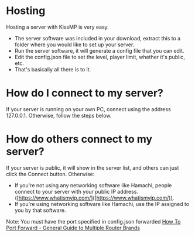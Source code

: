 # Hosting
Hosting a server with KissMP is very easy. 

- The server software was included in your download, extract this to a folder where you would like to set up your server.
- Run the server software, it will generate a config file that you can edit.
- Edit the config.json file to set the level, player limit, whether it's public, etc.
- That's basically all there is to it.

# How do I connect to my server?
If your server is running on your own PC, connect using the address 127.0.0.1. Otherwise, follow the steps below.

# How do others connect to my server?
If your server is public, it will show in the server list, and others can just click the Connect button. Otherwise:
- If you're not using any networking software like Hamachi, people connect to your server with your public IP address. ([https://www.whatismyip.com/]([https://www.whatismyip.com/)).
- If you're using networking software like Hamachi, use the IP assigned to you by that software.

Note: You must have the port specified in config.json forwarded
[How To Port Forward - General Guide to Multiple Router Brands](https://www.noip.com/support/knowledgebase/general-port-forwarding-guide/)
